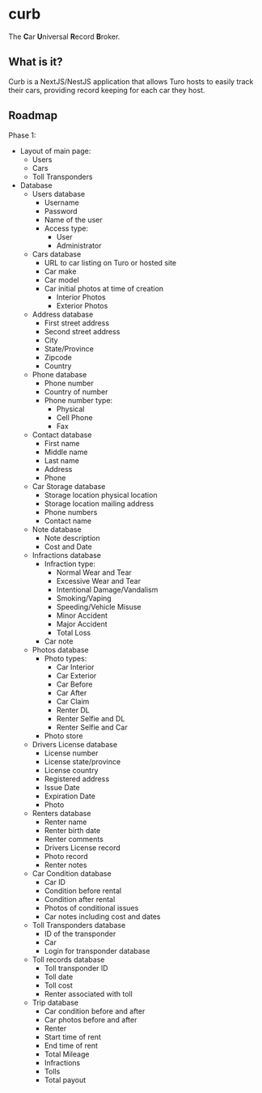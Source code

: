 # curb

The **C**ar **U**niversal **R**ecord **B**roker.

## What is it?

Curb is a NextJS/NestJS application that allows Turo hosts to easily
track their cars, providing record keeping for each car they host.

## Roadmap

Phase 1:
- Layout of main page:
  - Users
  - Cars
  - Toll Transponders
- Database
  - Users database
    - Username
    - Password
    - Name of the user
    - Access type:
      - User
      - Administrator
  - Cars database
    - URL to car listing on Turo or hosted site
    - Car make
    - Car model
    - Car initial photos at time of creation
      - Interior Photos
      - Exterior Photos
  - Address database
    - First street address
    - Second street address
    - City
    - State/Province
    - Zipcode
    - Country
  - Phone database
    - Phone number
    - Country of number
    - Phone number type:
      - Physical
      - Cell Phone
      - Fax
  - Contact database
    - First name
    - Middle name
    - Last name
    - Address
    - Phone
  - Car Storage database
    - Storage location physical location
    - Storage location mailing address
    - Phone numbers
    - Contact name
  - Note database
    - Note description
    - Cost and Date
  - Infractions database
    - Infraction type:
      - Normal Wear and Tear
      - Excessive Wear and Tear
      - Intentional Damage/Vandalism
      - Smoking/Vaping
      - Speeding/Vehicle Misuse
      - Minor Accident
      - Major Accident
      - Total Loss
    - Car note
  - Photos database
    - Photo types:
      - Car Interior
      - Car Exterior
      - Car Before
      - Car After
      - Car Claim
      - Renter DL
      - Renter Selfie and DL
      - Renter Selfie and Car
    - Photo store
  - Drivers License database
    - License number
    - License state/province
    - License country
    - Registered address
    - Issue Date
    - Expiration Date
    - Photo
  - Renters database
    - Renter name
    - Renter birth date
    - Renter comments
    - Drivers License record
    - Photo record
    - Renter notes
  - Car Condition database
    - Car ID
    - Condition before rental
    - Condition after rental
    - Photos of conditional issues
    - Car notes including cost and dates
  - Toll Transponders database
    - ID of the transponder
    - Car
    - Login for transponder database
  - Toll records database
    - Toll transponder ID
    - Toll date
    - Toll cost
    - Renter associated with toll
  - Trip database
    - Car condition before and after
    - Car photos before and after
    - Renter
    - Start time of rent
    - End time of rent
    - Total Mileage
    - Infractions
    - Tolls
    - Total payout
